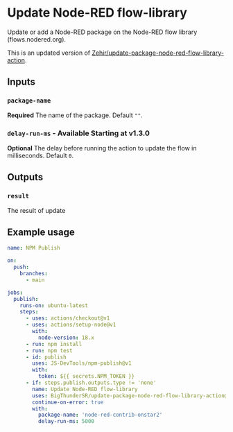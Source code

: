 # Update Node-RED flow-library

Update or add a Node-RED package on the Node-RED flow library (flows.nodered.org).

This is an updated version of [Zehir/update-package-node-red-flow-library-action](https://github.com/Zehir/update-package-node-red-flow-library-action).

## Inputs

### `package-name`

**Required** The name of the package. Default `""`.

### `delay-run-ms` - Available Starting at v1.3.0

**Optional** The delay before running the action to update the flow in milliseconds. Default `0`.

## Outputs

### `result`

The result of update

## Example usage

```yaml
name: NPM Publish

on:
  push:
    branches:
      - main

jobs:
  publish:
    runs-on: ubuntu-latest
    steps:
      - uses: actions/checkout@v1
      - uses: actions/setup-node@v1
        with:
          node-version: 18.x
      - run: npm install
      - run: npm test
      - id: publish
        uses: JS-DevTools/npm-publish@v1
        with:
          token: ${{ secrets.NPM_TOKEN }}
      - if: steps.publish.outputs.type != 'none'
        name: Update Node-RED flow-library
        uses: BigThunderSR/update-package-node-red-flow-library-action@v1.3.4
        continue-on-error: true
        with:
          package-name: 'node-red-contrib-onstar2'
          delay-run-ms: 5000

```
